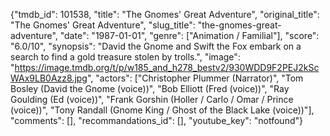 {"tmdb_id": 101538, "title": "The Gnomes' Great Adventure", "original_title": "The Gnomes' Great Adventure", "slug_title": "the-gnomes-great-adventure", "date": "1987-01-01", "genre": ["Animation / Familial"], "score": "6.0/10", "synopsis": "David the Gnome and Swift the Fox embark on a search to find a gold treasure stolen by trolls.", "image": "https://image.tmdb.org/t/p/w185_and_h278_bestv2/930WDD9F2PEJ2kScWAx9LB0Azz8.jpg", "actors": ["Christopher Plummer (Narrator)", "Tom Bosley (David the Gnome (voice))", "Bob Elliott (Fred (voice))", "Ray Goulding (Ed (voice))", "Frank Gorshin (Holler / Carlo / Omar / Prince (voice))", "Tony Randall (Gnome King / Ghost of the Black Lake (voice))"], "comments": [], "recommandations_id": [], "youtube_key": "notfound"}